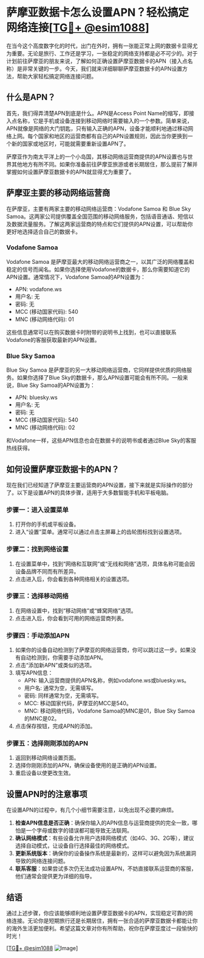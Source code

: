 # 萨摩亚数据卡怎么设置APN？轻松搞定网络连接[[TG💪+ @esim1088](https://t.me/s/esim1088)]

在当今这个高度数字化的时代，出门在外时，拥有一张能正常上网的数据卡显得尤为重要。无论是旅行、工作还是学习，一张稳定的网络支持都是必不可少的。对于计划前往萨摩亚的朋友来说，了解如何正确设置萨摩亚数据卡的APN（接入点名称）是非常关键的一步。今天，我们就来详细聊聊萨摩亚数据卡的APN设置方法，帮助大家轻松搞定网络连接问题。

## 什么是APN？

首先，我们得弄清楚APN到底是什么。APN是Access Point Name的缩写，即接入点名称，它是手机或设备连接到移动网络时需要输入的一个参数。简单来说，APN就像是网络的大门钥匙，只有输入正确的APN，设备才能顺利地通过移动网络上网。每个国家和地区的运营商都有自己的APN设置规则，因此当你更换到一个新的国家或地区时，可能就需要重新设置APN了。

萨摩亚作为南太平洋上的一个小岛国，其移动网络运营商提供的APN设置也与世界其他地方有所不同。如果你准备前往萨摩亚旅游或者长期居住，那么提前了解并掌握如何设置萨摩亚数据卡的APN就显得尤为重要了。

## 萨摩亚主要的移动网络运营商

在萨摩亚，主要有两家主要的移动网络运营商：Vodafone Samoa 和 Blue Sky Samoa。这两家公司提供覆盖全国范围的移动网络服务，包括语音通话、短信以及数据流量服务。了解这两家运营商的特点和它们提供的APN设置，可以帮助你更好地选择适合自己的数据卡。

### Vodafone Samoa

Vodafone Samoa 是萨摩亚最大的移动网络运营商之一，以其广泛的网络覆盖和稳定的信号而闻名。如果你选择使用Vodafone的数据卡，那么你需要知道它的APN设置。通常情况下，Vodafone Samoa的APN设置为：

- APN: vodafone.ws
- 用户名: 无
- 密码: 无
- MCC (移动国家代码): 540
- MNC (移动网络代码): 01

这些信息通常可以在购买数据卡时附带的说明书上找到，也可以直接联系Vodafone的客服获取最新的APN设置。

### Blue Sky Samoa

Blue Sky Samoa 是萨摩亚的另一大移动网络运营商，它同样提供优质的网络服务。如果你选择了Blue Sky的数据卡，那么APN设置可能会有所不同。一般来说，Blue Sky Samoa的APN设置为：

- APN: bluesky.ws
- 用户名: 无
- 密码: 无
- MCC (移动国家代码): 540
- MNC (移动网络代码): 02

和Vodafone一样，这些APN信息也会在数据卡的说明书或者通过Blue Sky的客服热线获得。

## 如何设置萨摩亚数据卡的APN？

现在我们已经知道了萨摩亚主要运营商的APN设置，接下来就是实际操作的部分了。以下是设置APN的具体步骤，适用于大多数智能手机和平板电脑。

### 步骤一：进入设置菜单

1. 打开你的手机或平板设备。
2. 进入“设置”菜单。通常可以通过点击主屏幕上的齿轮图标找到设置选项。

### 步骤二：找到网络设置

1. 在设置菜单中，找到“网络和互联网”或“无线和网络”选项，具体名称可能会因设备品牌不同而有所差异。
2. 点击进入后，你会看到各种网络相关的设置选项。

### 步骤三：选择移动网络

1. 在网络设置中，找到“移动网络”或“蜂窝网络”选项。
2. 点击进入后，你会看到可用的网络运营商列表。

### 步骤四：手动添加APN

1. 如果你的设备自动检测到了萨摩亚的网络运营商，你可以跳过这一步。如果没有自动检测到，你需要手动添加APN。
2. 点击“添加新APN”或类似的选项。
3. 填写APN信息：
   - APN: 输入运营商提供的APN名称，例如vodafone.ws或bluesky.ws。
   - 用户名: 通常为空，无需填写。
   - 密码: 同样通常为空，无需填写。
   - MCC: 移动国家代码，萨摩亚的MCC是540。
   - MNC: 移动网络代码，Vodafone Samoa的MNC是01，Blue Sky Samoa的MNC是02。
4. 点击保存按钮，完成APN的添加。

### 步骤五：选择刚刚添加的APN

1. 返回到移动网络设置页面。
2. 选择你刚刚添加的APN，确保设备使用的是正确的APN设置。
3. 重启设备以使更改生效。

## 设置APN时的注意事项

在设置APN的过程中，有几个小细节需要注意，以免出现不必要的麻烦。

1. **检查APN信息是否正确**：确保你输入的APN信息与运营商提供的完全一致，哪怕是一个字母或数字的错误都可能导致无法联网。
2. **确认网络模式**：有些设备允许用户选择网络模式（如4G、3G、2G等），建议选择自动模式，让设备自行选择最佳的网络模式。
3. **更新系统版本**：确保你的设备操作系统是最新的，这样可以避免因为系统漏洞导致的网络连接问题。
4. **联系客服**：如果尝试多次仍无法成功设置APN，不妨直接联系运营商的客服，他们通常会提供更为详细的指导。

## 结语

通过上述步骤，你应该能够顺利地设置萨摩亚数据卡的APN，实现稳定可靠的网络连接。无论你是短期旅行还是长期居住，拥有一张合适的萨摩亚数据卡都能让你的海外生活更加便利。希望这篇文章对你有所帮助，祝你在萨摩亚度过一段愉快的时光！

[[TG💪+ @esim1088](https://t.me/s/esim1088) ![Image](https://i.postimg.cc/4NQfJmqS/Snipaste-2025-05-13-00-14-12.png)]